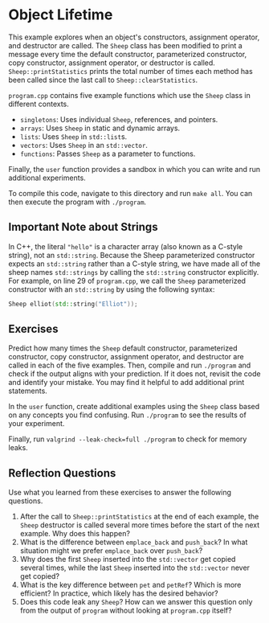 # Object Lifetime
This example explores when an object's constructors, assignment operator, and destructor are called.  The `Sheep` class has been modified to print a message every time the default constructor, parameterized constructor, copy constructor, assignment operator, or destructor is called.  `Sheep::printStatistics` prints the total number of times each method has been called since the last call to `Sheep::clearStatistics`.  

`program.cpp` contains five example functions which use the `Sheep` class in different contexts.
* `singletons`: Uses individual `Sheep`, references, and pointers.
* `arrays`: Uses `Sheep` in static and dynamic arrays.
* `lists`: Uses `Sheep` in `std::list`s. 
* `vectors`: Uses `Sheep` in an `std::vector`. 
* `functions`: Passes `Sheep` as a parameter to functions.

Finally, the `user` function provides a sandbox in which you can write and run additional experiments.

To compile this code, navigate to this directory and run `make all`.  You can then execute the program with `./program`.  

## Important Note about Strings
In C++, the literal `"hello"` is a character array (also known as a C-style string), not an `std::string`.  Because the Sheep parameterized constructor expects an `std::string` rather than a C-style string, we have made all of the sheep names `std::strings` by calling the `std::string` constructor explicitly.  For example, on line 29 of `program.cpp`, we call the `Sheep` parameterized constructor with an `std::string` by using the following syntax: 

```C++
Sheep elliot(std::string("Elliot"));
```

## Exercises
Predict how many times the `Sheep` default constructor, parameterized constructor, copy constructor, assignment operator, and destructor are called in each of the five examples.  Then, compile and run `./program` and check if the output aligns with your prediction.  If it does not, revisit the code and identify your mistake.  You may find it helpful to add additional print statements.

In the `user` function, create additional examples using the `Sheep` class based on any concepts you find confusing.  Run `./program` to see the results of your experiment.

Finally, run `valgrind --leak-check=full ./program` to check for memory leaks.  

## Reflection Questions
Use what you learned from these exercises to answer the following questions.
1. After the call to `Sheep::printStatistics` at the end of each example, the `Sheep` destructor is called several more times before the start of the next example.  Why does this happen?
2. What is the difference between `emplace_back` and `push_back`?  In what situation might we prefer `emplace_back` over `push_back`?
3. Why does the first `Sheep` inserted into the `std::vector` get copied several times, while the last `Sheep` inserted into the `std::vector` never get copied?
4. What is the key difference between `pet` and `petRef`?  Which is more efficient?  In practice, which likely has the desired behavior?
5. Does this code leak any `Sheep`?  How can we answer this question only from the output of `program` without looking at `program.cpp` itself?

